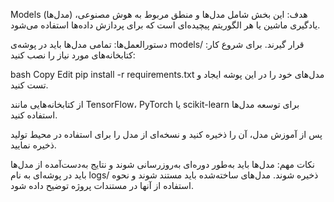 Models (مدل‌ها)
هدف:
این بخش شامل مدل‌ها و منطق مربوط به هوش مصنوعی، یادگیری ماشین یا هر الگوریتم پیچیده‌ای است که برای پردازش داده‌ها استفاده می‌شود.

دستورالعمل‌ها:
تمامی مدل‌ها باید در پوشه‌ی models/ قرار گیرند.
برای شروع کار:
کتابخانه‌های مورد نیاز را نصب کنید:

bash
Copy
Edit
pip install -r requirements.txt
مدل‌های خود را در این پوشه ایجاد و تست کنید.

از کتابخانه‌هایی مانند TensorFlow، PyTorch یا scikit-learn برای توسعه مدل‌ها استفاده کنید.

پس از آموزش مدل، آن را ذخیره کنید و نسخه‌ای از مدل را برای استفاده در محیط تولید ذخیره نمایید.

نکات مهم:
مدل‌ها باید به‌طور دوره‌ای به‌روزرسانی شوند و نتایج به‌دست‌آمده از مدل‌ها باید در پوشه‌ای به نام logs/ ذخیره شوند.
مدل‌های ساخته‌شده باید مستند شوند و نحوه استفاده از آنها در مستندات پروژه توضیح داده شود.